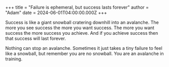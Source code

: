 +++
title = "Failure is ephemeral, but success lasts forever"
author = "Adam"
date = 2024-06-01T04:00:00.000Z
+++

Success is like a giant snowball cratering downhill into an avalanche. The more you see success the more you want success. The more you want success the more success you achieve. And if you achieve success then that success will last forever. 

Nothing can stop an avalanche. Sometimes it just takes a tiny failure to feel like a snowball, but remember you are no snowball. You are an avalanche in training.
